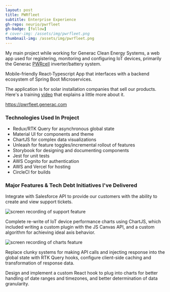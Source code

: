 ```yaml
---
layout: post
title: PWRfleet
subtitle: Enterprise Experience
gh-repo: neurio/pwrfleet
gh-badge: [follow]
# cover-img: /assets/img/pwrfleet.png
thumbnail-img: /assets/img/pwrfleet.png
---
```

My main project while working for Generac Clean Energy Systems, a web app used for registering, monitoring and configuring IoT devices, primarily the Generac <a href="https://www.generac.com/all-products/clean-energy/pwrcell" target="_blank">PWRcell</a> inverter/battery system.

Mobile-friendly React-Typescript App that interfaces with a backend ecosystem of Spring Boot Microservices.

The application is for solar installation companies that sell our products. Here's a training <a href="https://www.youtube.com/watch?v=S6dy-u11LYs" target="_blank">video</a> that explains a little more about it.

<a href="https://pwrfleet.generac.com" target="_blank">https://pwrfleet.generac.com</a>

### Technologies Used In Project

- Redux/RTK Query for asynchronous global state
- Material UI for components and theme
- ChartJS for complex data visualizations
- Unleash for feature toggles/incremental rollout of features
- Storybook for designing and documenting components
- Jest for unit tests
- AWS Cognito for authentication
- AWS and Vercel for hosting
- CircleCI for builds

### Major Features & Tech Debt Initiatives I've Delivered

Integrate with Salesforce API to provide our customers with the ability to create and view support tickets.

<img src="{{ '/assets/img/pwrfleet-support.gif' }}" alt="screen recording of support feature"/>

Complete re-write of IoT device performance charts using ChartJS, which included writing a custom plugin with the JS Canvas API, and a custom algorithm for achieving ideal axis behavior.

<img src="{{ '/assets/img/pwrfleet-charts.gif' }}" alt="screen recording of charts feature"/>

Replace clunky systems for making API calls and injecting response into the global state with RTK Query hooks, configure client-side caching and transformation of response data.

Design and implement a custom React hook to plug into charts for better handling of date ranges and timezones, and better determination of data granularity.

